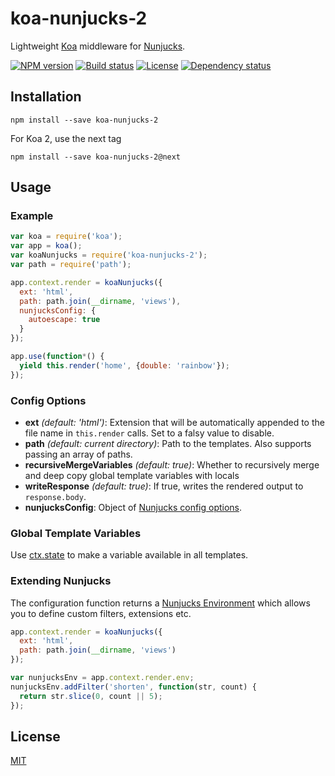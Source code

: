 # koa-nunjucks-2
Lightweight [Koa](http://koajs.com/) middleware for [Nunjucks](https://mozilla.github.io/nunjucks/).

[![NPM version][npm-img]][npm-url]
[![Build status][travis-img]][travis-url]
[![License][license-img]][license-url]
[![Dependency status][david-img]][david-url]

## Installation
```
npm install --save koa-nunjucks-2
```
For Koa 2, use the next tag
```
npm install --save koa-nunjucks-2@next
```

## Usage
### Example
```js
var koa = require('koa');
var app = koa();
var koaNunjucks = require('koa-nunjucks-2');
var path = require('path');

app.context.render = koaNunjucks({
  ext: 'html',
  path: path.join(__dirname, 'views'),
  nunjucksConfig: {
    autoescape: true
  }
});

app.use(function*() {
  yield this.render('home', {double: 'rainbow'});
});
```

### Config Options
* **ext** *(default: 'html')*: Extension that will be automatically appended to the file name in `this.render` calls. Set to a falsy value to disable.
* **path** *(default: current directory)*: Path to the templates. Also supports passing an array of paths.
* **recursiveMergeVariables** *(default: true)*: Whether to recursively merge and deep copy global template variables with locals
* **writeResponse** *(default: true)*: If true, writes the rendered output to `response.body`.
* **nunjucksConfig**: Object of [Nunjucks config options](https://mozilla.github.io/nunjucks/api.html#configure).

### Global Template Variables
Use [ctx.state](https://github.com/koajs/koa/blob/master/docs/api/context.md#ctxstate) to make a variable available in all templates.

### Extending Nunjucks
The configuration function returns a [Nunjucks Environment](https://mozilla.github.io/nunjucks/api.html#environment) which allows you to define custom filters, extensions etc.

```js
app.context.render = koaNunjucks({
  ext: 'html',
  path: path.join(__dirname, 'views')
});

var nunjucksEnv = app.context.render.env;
nunjucksEnv.addFilter('shorten', function(str, count) {
  return str.slice(0, count || 5);
});
```

## License
  [MIT][license-url]


[npm-img]: https://img.shields.io/npm/v/koa-nunjucks-2.svg?style=flat-square
[npm-url]: https://npmjs.org/package/koa-nunjucks-2
[travis-img]: https://img.shields.io/travis/strawbrary/koa-nunjucks-2/master.svg?style=flat-square
[travis-url]: https://travis-ci.org/strawbrary/koa-nunjucks-2
[license-img]: https://img.shields.io/badge/license-MIT-green.svg?style=flat-square
[license-url]: LICENSE
[david-img]: https://img.shields.io/david/strawbrary/koa-nunjucks-2.svg?style=flat-square
[david-url]: https://david-dm.org/strawbrary/koa-nunjucks-2
